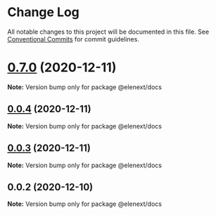 # Change Log

All notable changes to this project will be documented in this file.
See [Conventional Commits](https://conventionalcommits.org) for commit guidelines.

# [0.7.0](https://github.com/JasKang/elenext/compare/v0.1.1...v0.7.0) (2020-12-11)

**Note:** Version bump only for package @elenext/docs





## [0.0.4](https://github.com/JasKang/elenext/compare/@elenext/docs@0.0.3...@elenext/docs@0.0.4) (2020-12-11)

**Note:** Version bump only for package @elenext/docs





## [0.0.3](https://github.com/JasKang/elenext/compare/@elenext/docs@0.0.2...@elenext/docs@0.0.3) (2020-12-11)

**Note:** Version bump only for package @elenext/docs





## 0.0.2 (2020-12-10)

**Note:** Version bump only for package @elenext/docs
